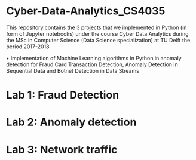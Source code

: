 # Cyber-Data-Analytics_CS4035
 This repository contains the 3 projects that we implemented in Python (in form of Jupyter notebooks) under the course Cyber Data Analytics during the MSc in Computer Science (Data Science specialization) at TU Delft the period 2017-2018
 
• Implementation of Machine Learning algorithms in Python in anomaly detection for Fraud Card Transaction Detection, Anomaly Detection in Sequential Data and Botnet Detection in Data Streams



# Lab 1: Fraud Detection

# Lab 2: Anomaly detection

# Lab 3: Network traffic
